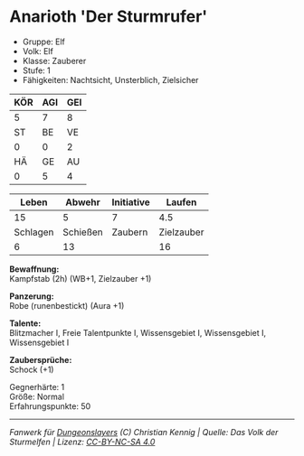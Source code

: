 # Anarioth 'Der Sturmrufer'  
- Gruppe: Elf  
- Volk: Elf  
- Klasse: Zauberer  
- Stufe: 1  
- Fähigkeiten: Nachtsicht, Unsterblich, Zielsicher  


| KÖR | AGI | GEI |  
| --- | --- | --- |  
| 5   | 7   | 8   |
| ST  | BE  | VE  |  
| 0   | 0   | 2   |
| HÄ  | GE  | AU  |  
| 0   | 5   | 4   |


| Leben    | Abwehr   | Initiative | Laufen     |
| -------- | -------- | ---------- | ---------- |
| 15       | 5        | 7          | 4.5        |
| Schlagen | Schießen | Zaubern    | Zielzauber |
| 6        | 13       |            | 16         |

**Bewaffnung:**  
Kampfstab (2h) (WB+1, Zielzauber +1)

**Panzerung:**  
Robe (runenbestickt) (Aura +1)

**Talente:**  
Blitzmacher I, Freie Talentpunkte I, Wissensgebiet I, Wissensgebiet I, Wissensgebiet I

**Zaubersprüche:**  
Schock (+1)

Gegnerhärte: 1  
Größe: Normal  
Erfahrungspunkte: 50  



___
*Fanwerk für [Dungeonslayers](https://www.dungeonslayers.net/) (C) Christian Kennig | Quelle: Das Volk der Sturmelfen | Lizenz: [CC-BY-NC-SA 4.0](https://creativecommons.org/licenses/by-nc-sa/4.0/deed.de)*